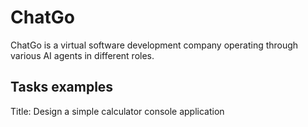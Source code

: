 # ChatGo
ChatGo is a virtual software development company operating through various AI agents in different roles.

## Tasks examples
Title: Design a simple calculator console application